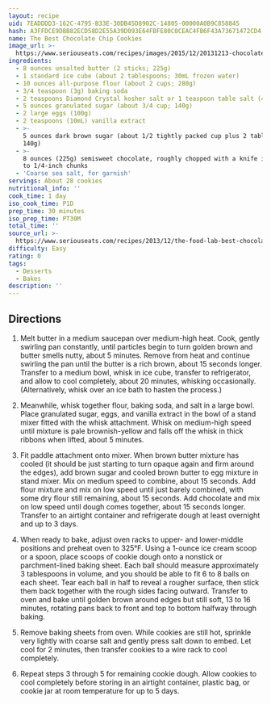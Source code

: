 ```yaml
---
layout: recipe
uid: 7EADDDD3-162C-4795-B33E-30DB45D8902C-14805-00000A0B9C858845
hash: A3FFDCE9DBB82ECD58D2E55A39D093E64FBFE80C0CEAC4FB6F43A73671472CD4
name: The Best Chocolate Chip Cookies
image_url: >-
  https://www.seriouseats.com/recipes/images/2015/12/20131213-chocolate-chip-cookies-food-lab-55-edit-750x563.jpg
ingredients:
  - 8 ounces unsalted butter (2 sticks; 225g)
  - 1 standard ice cube (about 2 tablespoons; 30mL frozen water)
  - 10 ounces all-purpose flour (about 2 cups; 280g)
  - 3/4 teaspoon (3g) baking soda
  - 2 teaspoons Diamond Crystal kosher salt or 1 teaspoon table salt (4g)
  - 5 ounces granulated sugar (about 3/4 cup; 140g)
  - 2 large eggs (100g)
  - 2 teaspoons (10mL) vanilla extract
  - >-
    5 ounces dark brown sugar (about 1/2 tightly packed cup plus 2 tablespoons;
    140g)
  - >-
    8 ounces (225g) semisweet chocolate, roughly chopped with a knife into 1/2-
    to 1/4-inch chunks
  - 'Coarse sea salt, for garnish'
servings: About 28 cookies
nutritional_info: ''
cook_time: 1 day
iso_cook_time: P1D
prep_time: 30 minutes
iso_prep_time: PT30M
total_time: ''
source_url: >-
  https://www.seriouseats.com/recipes/2013/12/the-food-lab-best-chocolate-chip-cookie-recipe.html
difficulty: Easy
rating: 0
tags:
  - Desserts
  - Bakes
description: ''
---
```

## Directions

1. Melt butter in a medium saucepan over medium-high heat. Cook, gently swirling pan constantly, until particles begin to turn golden brown and butter smells nutty, about 5 minutes. Remove from heat and continue swirling the pan until the butter is a rich brown, about 15 seconds longer. Transfer to a medium bowl, whisk in ice cube, transfer to refrigerator, and allow to cool completely, about 20 minutes, whisking occasionally. (Alternatively, whisk over an ice bath to hasten the process.)

2. Meanwhile, whisk together flour, baking soda, and salt in a large bowl. Place granulated sugar, eggs, and vanilla extract in the bowl of a stand mixer fitted with the whisk attachment. Whisk on medium-high speed until mixture is pale brownish-yellow and falls off the whisk in thick ribbons when lifted, about 5 minutes.

3. Fit paddle attachment onto mixer. When brown butter mixture has cooled (it should be just starting to turn opaque again and firm around the edges), add brown sugar and cooled brown butter to egg mixture in stand mixer. Mix on medium speed to combine, about 15 seconds. Add flour mixture and mix on low speed until just barely combined, with some dry flour still remaining, about 15 seconds. Add chocolate and mix on low speed until dough comes together, about 15 seconds longer. Transfer to an airtight container and refrigerate dough at least overnight and up to 3 days.

4. When ready to bake, adjust oven racks to upper- and lower-middle positions and preheat oven to 325°F. Using a 1-ounce ice cream scoop or a spoon, place scoops of cookie dough onto a nonstick or parchment-lined baking sheet. Each ball should measure approximately 3 tablespoons in volume, and you should be able to fit 6 to 8 balls on each sheet. Tear each ball in half to reveal a rougher surface, then stick them back together with the rough sides facing outward. Transfer to oven and bake until golden brown around edges but still soft, 13 to 16 minutes, rotating pans back to front and top to bottom halfway through baking.

5. Remove baking sheets from oven. While cookies are still hot, sprinkle very lightly with coarse salt and gently press salt down to embed. Let cool for 2 minutes, then transfer cookies to a wire rack to cool completely.

6. Repeat steps 3 through 5 for remaining cookie dough. Allow cookies to cool completely before storing in an airtight container, plastic bag, or cookie jar at room temperature for up to 5 days.
